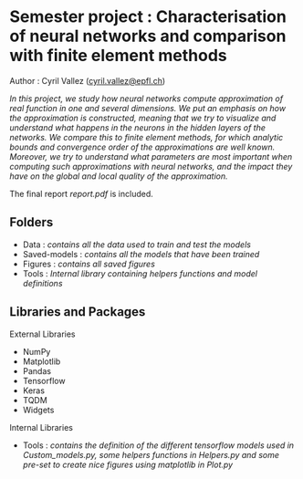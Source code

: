 # Semester project : Characterisation of neural networks and comparison with finite element methods

Author : Cyril Vallez (<cyril.vallez@epfl.ch>)

_In this project, we study how neural networks compute approximation of real function in one and several dimensions. We put an emphasis on how the approximation is constructed, meaning that we try to visualize and understand what happens in the neurons in the hidden layers of the networks. We compare this to finite element methods, for which analytic bounds and convergence order of the approximations are well known. Moreover, we try to understand what parameters are most important when computing such approximations with neural networks, and the impact they have on the global and local quality of the approximation._

The final report _report.pdf_ is included.

## Folders
- Data : *contains all the data used to train and test the models*
- Saved-models : *contains all the models that have been trained* 
- Figures : *contains all saved figures*
- Tools : *Internal library containing helpers functions and model definitions*

## Libraries and Packages
External Libraries
- NumPy
- Matplotlib
- Pandas
- Tensorflow
- Keras
- TQDM
- Widgets

Internal Libraries
- Tools : *contains the definition of the different tensorflow models used in _Custom_models.py_, some helpers functions in _Helpers.py_ and some pre-set to create nice figures using matplotlib in _Plot.py_*
